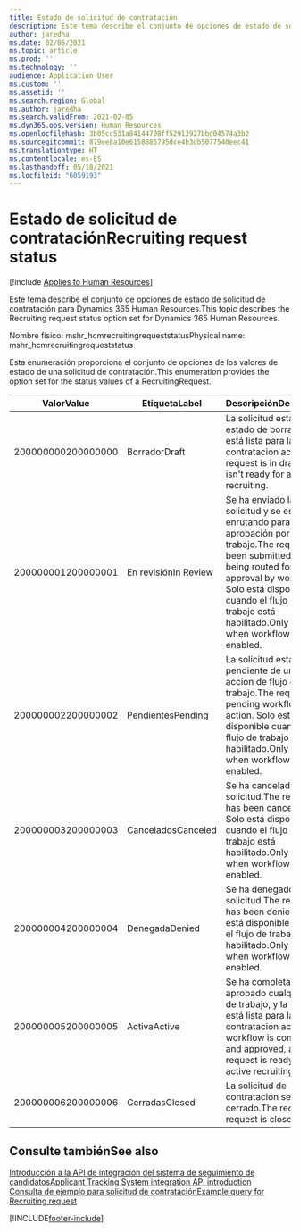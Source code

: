 ```yaml
---
title: Estado de solicitud de contratación
description: Este tema describe el conjunto de opciones de estado de solicitud de contratación para Dynamics 365 Human Resources.
author: jaredha
ms.date: 02/05/2021
ms.topic: article
ms.prod: ''
ms.technology: ''
audience: Application User
ms.custom: ''
ms.assetid: ''
ms.search.region: Global
ms.author: jaredha
ms.search.validFrom: 2021-02-05
ms.dyn365.ops.version: Human Resources
ms.openlocfilehash: 3b05cc531a84144708ff52913927bbd04574a3b2
ms.sourcegitcommit: 879ee8a10e6158885795dce4b3db5077540eec41
ms.translationtype: HT
ms.contentlocale: es-ES
ms.lasthandoff: 05/18/2021
ms.locfileid: "6059193"
---
```

# <a name="recruiting-request-status"></a><span data-ttu-id="ae458-103">Estado de solicitud de contratación</span><span class="sxs-lookup"><span data-stu-id="ae458-103">Recruiting request status</span></span>

[!include [Applies to Human Resources](../includes/applies-to-hr.md)]

<span data-ttu-id="ae458-104">Este tema describe el conjunto de opciones de estado de solicitud de contratación para Dynamics 365 Human Resources.</span><span class="sxs-lookup"><span data-stu-id="ae458-104">This topic describes the Recruiting request status option set for Dynamics 365 Human Resources.</span></span>

<span data-ttu-id="ae458-105">Nombre físico: mshr_hcmrecruitingrequeststatus</span><span class="sxs-lookup"><span data-stu-id="ae458-105">Physical name: mshr_hcmrecruitingrequeststatus</span></span>

<span data-ttu-id="ae458-106">Esta enumeración proporciona el conjunto de opciones de los valores de estado de una solicitud de contratación.</span><span class="sxs-lookup"><span data-stu-id="ae458-106">This enumeration provides the option set for the status values of a RecruitingRequest.</span></span>

| <span data-ttu-id="ae458-107">Valor</span><span class="sxs-lookup"><span data-stu-id="ae458-107">Value</span></span> | <span data-ttu-id="ae458-108">Etiqueta</span><span class="sxs-lookup"><span data-stu-id="ae458-108">Label</span></span> | <span data-ttu-id="ae458-109">Descripción</span><span class="sxs-lookup"><span data-stu-id="ae458-109">Description</span></span> |
| --- | --- | --- |
| <span data-ttu-id="ae458-110">200000000</span><span class="sxs-lookup"><span data-stu-id="ae458-110">200000000</span></span> | <span data-ttu-id="ae458-111">Borrador</span><span class="sxs-lookup"><span data-stu-id="ae458-111">Draft</span></span> | <span data-ttu-id="ae458-112">La solicitud está en estado de borrador. No está lista para la contratación activa.</span><span class="sxs-lookup"><span data-stu-id="ae458-112">The request is in draft and isn't ready for active recruiting.</span></span> |
| <span data-ttu-id="ae458-113">200000001</span><span class="sxs-lookup"><span data-stu-id="ae458-113">200000001</span></span> | <span data-ttu-id="ae458-114">En revisión</span><span class="sxs-lookup"><span data-stu-id="ae458-114">In Review</span></span> | <span data-ttu-id="ae458-115">Se ha enviado la solicitud y se está enrutando para su aprobación por flujo de trabajo.</span><span class="sxs-lookup"><span data-stu-id="ae458-115">The request has been submitted and is being routed for approval by workflow.</span></span> <span data-ttu-id="ae458-116">Solo está disponible cuando el flujo de trabajo está habilitado.</span><span class="sxs-lookup"><span data-stu-id="ae458-116">Only available when workflow is enabled.</span></span> |
| <span data-ttu-id="ae458-117">200000002</span><span class="sxs-lookup"><span data-stu-id="ae458-117">200000002</span></span> | <span data-ttu-id="ae458-118">Pendientes</span><span class="sxs-lookup"><span data-stu-id="ae458-118">Pending</span></span> | <span data-ttu-id="ae458-119">La solicitud está pendiente de una acción de flujo de trabajo.</span><span class="sxs-lookup"><span data-stu-id="ae458-119">The request is pending workflow action.</span></span> <span data-ttu-id="ae458-120">Solo está disponible cuando el flujo de trabajo está habilitado.</span><span class="sxs-lookup"><span data-stu-id="ae458-120">Only available when workflow is enabled.</span></span> |
| <span data-ttu-id="ae458-121">200000003</span><span class="sxs-lookup"><span data-stu-id="ae458-121">200000003</span></span> | <span data-ttu-id="ae458-122">Cancelados</span><span class="sxs-lookup"><span data-stu-id="ae458-122">Canceled</span></span> | <span data-ttu-id="ae458-123">Se ha cancelado la solicitud.</span><span class="sxs-lookup"><span data-stu-id="ae458-123">The request has been canceled.</span></span> <span data-ttu-id="ae458-124">Solo está disponible cuando el flujo de trabajo está habilitado.</span><span class="sxs-lookup"><span data-stu-id="ae458-124">Only available when workflow is enabled.</span></span> |
| <span data-ttu-id="ae458-125">200000004</span><span class="sxs-lookup"><span data-stu-id="ae458-125">200000004</span></span> | <span data-ttu-id="ae458-126">Denegada</span><span class="sxs-lookup"><span data-stu-id="ae458-126">Denied</span></span> | <span data-ttu-id="ae458-127">Se ha denegado la solicitud.</span><span class="sxs-lookup"><span data-stu-id="ae458-127">The request has been denied.</span></span> <span data-ttu-id="ae458-128">Solo está disponible cuando el flujo de trabajo está habilitado.</span><span class="sxs-lookup"><span data-stu-id="ae458-128">Only available when workflow is enabled.</span></span> |
| <span data-ttu-id="ae458-129">200000005</span><span class="sxs-lookup"><span data-stu-id="ae458-129">200000005</span></span> | <span data-ttu-id="ae458-130">Activa</span><span class="sxs-lookup"><span data-stu-id="ae458-130">Active</span></span> | <span data-ttu-id="ae458-131">Se ha completado y aprobado cualquier flujo de trabajo, y la solicitud está lista para la contratación activa.</span><span class="sxs-lookup"><span data-stu-id="ae458-131">Any workflow is completed and approved, and the request is ready for active recruiting.</span></span> |
| <span data-ttu-id="ae458-132">200000006</span><span class="sxs-lookup"><span data-stu-id="ae458-132">200000006</span></span> | <span data-ttu-id="ae458-133">Cerradas</span><span class="sxs-lookup"><span data-stu-id="ae458-133">Closed</span></span> | <span data-ttu-id="ae458-134">La solicitud de contratación se ha cerrado.</span><span class="sxs-lookup"><span data-stu-id="ae458-134">The recruiting request is closed.</span></span> |

## <a name="see-also"></a><span data-ttu-id="ae458-135">Consulte también</span><span class="sxs-lookup"><span data-stu-id="ae458-135">See also</span></span>

[<span data-ttu-id="ae458-136">Introducción a la API de integración del sistema de seguimiento de candidatos</span><span class="sxs-lookup"><span data-stu-id="ae458-136">Applicant Tracking System integration API introduction</span></span>](hr-admin-integration-ats-api-introduction.md)<br>
[<span data-ttu-id="ae458-137">Consulta de ejemplo para solicitud de contratación</span><span class="sxs-lookup"><span data-stu-id="ae458-137">Example query for Recruiting request</span></span>](hr-admin-integration-ats-api-recruiting-request-example-query.md)


[!INCLUDE[footer-include](../includes/footer-banner.md)]